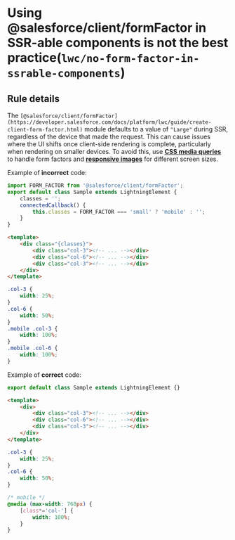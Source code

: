 # Using @salesforce/client/formFactor in SSR-able components is not the best practice(`lwc/no-form-factor-in-ssrable-components`)

## Rule details

The `[@salesforce/client/formFactor](https://developer.salesforce.com/docs/platform/lwc/guide/create-client-form-factor.html)` module defaults to a value of `"Large"` during SSR, regardless of the device that made the request. This can cause issues where the UI shifts once client-side rendering is complete, particularly when rendering on smaller devices. To avoid this, use **[CSS media queries](https://developer.mozilla.org/en-US/docs/Web/CSS/CSS_media_queries/Using_media_queries)** to handle form factors and **[responsive images](https://developer.mozilla.org/en-US/docs/Learn/HTML/Multimedia_and_embedding/Responsive_images)** for different screen sizes.

Example of **incorrect** code:

```js
import FORM_FACTOR from '@salesforce/client/formFactor';
export default class Sample extends LightningElement {
    classes = '';
    connectedCallback() {
        this.classes = FORM_FACTOR === 'small' ? 'mobile' : '';
    }
}
```

```html
<template>
    <div class="{classes}">
        <div class="col-3"><!-- ... --></div>
        <div class="col-6"><!-- ... --></div>
        <div class="col-3"><!-- ... --></div>
    </div>
</template>
```

```css
.col-3 {
    width: 25%;
}
.col-6 {
    width: 50%;
}
.mobile .col-3 {
    width: 100%;
}
.mobile .col-6 {
    width: 100%;
}
```

Example of **correct** code:

```js
export default class Sample extends LightningElement {}
```

```html
<template>
    <div>
        <div class="col-3"><!-- ... --></div>
        <div class="col-6"><!-- ... --></div>
        <div class="col-3"><!-- ... --></div>
    </div>
</template>
```

```css
.col-3 {
    width: 25%;
}
.col-6 {
    width: 50%;
}

/* mobile */
@media (max-width: 768px) {
    [class*='col-'] {
        width: 100%;
    }
}
```
